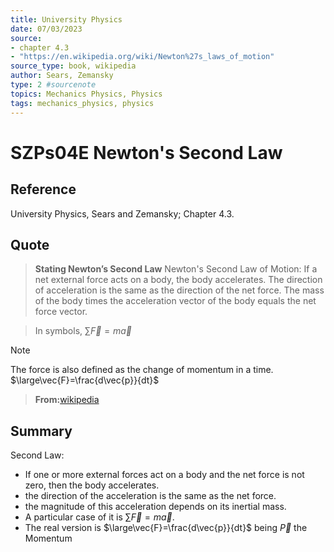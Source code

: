 ```yaml
---
title: University Physics
date: 07/03/2023
source:
- chapter 4.3
- "https://en.wikipedia.org/wiki/Newton%27s_laws_of_motion"
source_type: book, wikipedia
author: Sears, Zemansky
type: 2 #sourcenote
topics: Mechanics Physics, Physics
tags: mechanics_physics, physics
---
```

# SZPs04E Newton's Second Law

## **Reference**
University Physics, Sears and Zemansky; Chapter 4.3.

## **Quote**
> **Stating Newton’s Second Law**
Newton's Second Law of Motion: If a net external force acts on a body, the body accelerates. The direction of acceleration is the same as the direction of the net force. The mass of the body times the acceleration vector of the body equals the net force vector.

> In symbols,
$\sum\vec{F}=m\vec{a}$

>[!Note]
The force is also defined as the change of momentum in a time.
$\large\vec{F}=\frac{d\vec{p}}{dt}$
>**From:**[wikipedia](https://en.wikipedia.org/wiki/Newton%27s_laws_of_motion)

## **Summary**
Second Law:
- If one or more external forces act on a body and the net force is not zero, then the body accelerates.
- the direction of the acceleration is the same as the net force.
- the magnitude of this acceleration depends on its inertial mass.
- A particular case of it is $\sum\vec{F}=m\vec{a}$.
- The real version is $\large\vec{F}=\frac{d\vec{p}}{dt}$ being $\vec{P}$ the Momentum